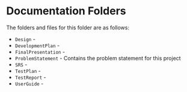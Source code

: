 # Documentation Folders

The folders and files for this folder are as follows:

  * `Design` - 
  * `DevelopmentPlan` - 
  * `FinalPresentation` - 
  * `ProblemStatement` - Contains the problem statement for this project
  * `SRS` - 
  * `TestPlan` - 
  * `TestReport` - 
  * `UserGuide` - 